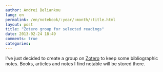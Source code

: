 ```yaml
---
author: Andrei Beliankou
lang: en
permalink: /en/notebook/:year/:month/:title.html
layout: post
title: "Zotero group for selected readings"
date: 2013-02-24 18:49
comments: true
categories: 
---
```

<p>
	I&#39;ve just decided to create a group on <a href="https://www.zotero.org/groups/arbox/items">Zotero</a> to keep some bibliographic notes. Books, articles and notes I find notable will be stored there.</p>